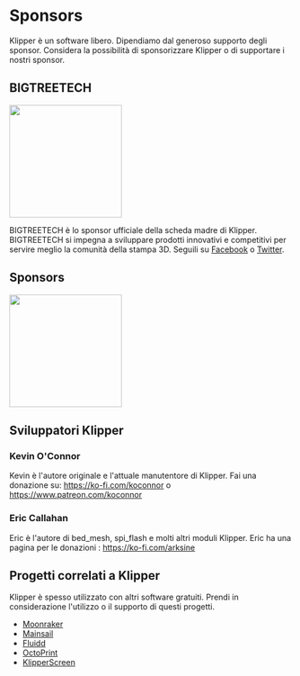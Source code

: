 # Sponsors

Klipper è un software libero. Dipendiamo dal generoso supporto degli sponsor. Considera la possibilità di sponsorizzare Klipper o di supportare i nostri sponsor.

## BIGTREETECH

[<img src="./img/sponsors/BTT_BTT.png" width="200" />](https://bigtree-tech.com/collections/all-products)

BIGTREETECH è lo sponsor ufficiale della scheda madre di Klipper. BIGTREETECH si impegna a sviluppare prodotti innovativi e competitivi per servire meglio la comunità della stampa 3D. Seguili su [Facebook](https://www.facebook.com/BIGTREETECH) o [Twitter](https://twitter.com/BigTreeTech).

## Sponsors

[<img src="./img/sponsors/obico-light-horizontal.png" width="200" />](https://obico.io/klipper.html?source=klipper_sponsor)

## Sviluppatori Klipper

### Kevin O'Connor

Kevin è l'autore originale e l'attuale manutentore di Klipper. Fai una donazione su: <https://ko-fi.com/koconnor> o <https://www.patreon.com/koconnor>

### Eric Callahan

Eric è l'autore di bed_mesh, spi_flash e molti altri moduli Klipper. Eric ha una pagina per le donazioni : <https://ko-fi.com/arksine>

## Progetti correlati a Klipper

Klipper è spesso utilizzato con altri software gratuiti. Prendi in considerazione l'utilizzo o il supporto di questi progetti.

* [Moonraker](https://github.com/Arksine/moonraker)
* [Mainsail](https://github.com/mainsail-crew/mainsail)
* [Fluidd](https://github.com/fluidd-core/fluidd)
* [OctoPrint](https://octoprint.org/)
* [KlipperScreen](https://github.com/jordanruthe/KlipperScreen)
